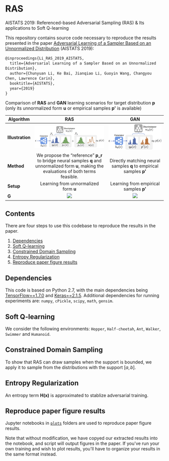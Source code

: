 # RAS
AISTATS 2019: Referenced-based Adversarial Sampling (RAS) &amp; Its applications to Soft Q-learning

This repository contains source code necessary to reproduce the results presented in the paper [Adversarial Learning of a Sampler Based on an Unnormalized Distribution](https://arxiv.org) (AISTATS 2019):

```
@inproceedings{Li_RAS_2019_AISTATS,
  title={Adversarial Learning of a Sampler Based on an Unnormalized Distribution},
  author={Chunyuan Li, Ke Bai, Jianqiao Li, Guoyin Wang, Changyou Chen, Lawrence Carin},
  booktitle={AISTATS},
  year={2019}
}
```


Comparison of **RAS** and **GAN** learning scenarios for target distribution **p** (only its unnormalized form **u** or empirical samples **p'** is available)

|**Algorithm** | RAS  |   GAN 
|-------------------------|:-------------------------:|:-------------------------:
| **Illustration** | ![](/figs/ras_scheme.png)  |   ![](/figs/gan_scheme.png)
| **Method** | We propose the “reference” **p_r** to bridge neural samples **q**  and unnormalized form **u**, making the evaluations of both terms feasible. | Directly matching neural samples **q** to empirical samples **p'**
| **Setup** | Learning from unnormalized form **u**  | Learning from empirical samples **p'**  
| **G** |  ![](https://latex.codecogs.com/gif.latex?\log[\frac{u(x)}{q_{\theta}(x)}&space;]=&space;\underbrace{&space;\log&space;\big[\frac{&space;p_{r}(x)&space;}{&space;q_{\theta}&space;(x)&space;}&space;\big]}_{\mathcal{F}_1}&space;&plus;&space;\underbrace{&space;\log&space;\big[\frac{&space;u&space;(x)&space;}{p_{r}(x)&space;}\big]&space;}_{\mathcal{F}_2})  | ![](https://latex.codecogs.com/gif.latex?\underbrace{&space;\log&space;\frac{&space;p_{r}(x)&space;}{&space;q_{\theta}&space;(x)&space;}&space;}_{f})




## Contents
There are four steps to use this codebase to reproduce the results in the paper.

1. [Dependencies](#dependencies) 
2. [Soft Q-learning](#Soft-Q-learning) 
3. [Constrained Domain Sampling](#Constrained-Domain-Sampling)
4. [Entropy Regularization](#Entropy-regularization) 
5. [Reproduce paper figure results](#reproduce-paper-figure-results) 

## Dependencies

This code is based on Python 2.7, with the main dependencies being [TensorFlow==1.7.0](https://www.tensorflow.org/) and [Keras==2.1.5](https://keras.io/). Additional dependencies for running experiments are: `numpy`, `cPickle`, `scipy`, `math`, `gensim`. 

## Soft Q-learning

We consider the following environments: `Hopper`, `Half-cheetah`, `Ant`, `Walker`, `Swimmer` and `Humanoid`.


## Constrained Domain Sampling

To show that RAS can draw samples when the support is bounded, we apply it to sample from the distributions with the support $[a,b]$.

## Entropy Regularization

An entropy term **H(x)** is approximated to stablize adversarial training.


## Reproduce paper figure results
Jupyter notebooks in [`plots`](./plots) folders are used to reproduce paper figure results.

Note that without modification, we have copyed our extracted results into the notebook, and script will output figures in the paper. If you've run your own training and wish to plot results, you'll have to organize your results in the same format instead.



